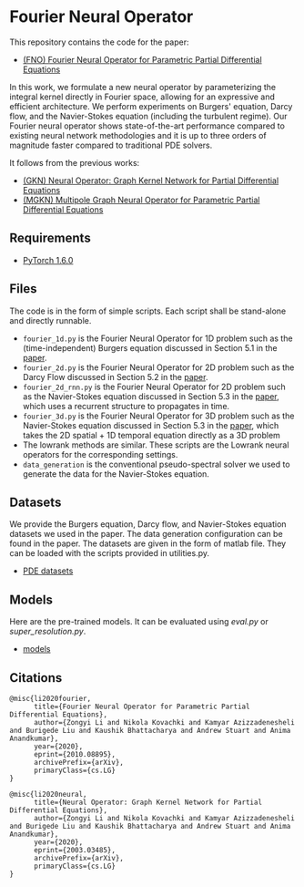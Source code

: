 # Fourier Neural Operator
This repository contains the code for the paper:
- [(FNO) Fourier Neural Operator for Parametric Partial Differential Equations](https://arxiv.org/abs/2010.08895)

In this work, we formulate a new neural operator by parameterizing the integral kernel directly in Fourier space, allowing for an expressive and efficient architecture. We perform experiments on Burgers' equation, Darcy flow, and the Navier-Stokes equation (including the turbulent regime). Our Fourier neural operator shows state-of-the-art performance compared to existing neural network methodologies and it is up to three orders of magnitude faster compared to traditional PDE solvers.

It follows from the previous works:
- [(GKN) Neural Operator: Graph Kernel Network for Partial Differential Equations](https://arxiv.org/abs/2003.03485)
- [(MGKN) Multipole Graph Neural Operator for Parametric Partial Differential Equations](https://arxiv.org/abs/2006.09535)


## Requirements
- [PyTorch 1.6.0](https://pytorch.org/)

## Files
The code is in the form of simple scripts. Each script shall be stand-alone and directly runnable.

- `fourier_1d.py` is the Fourier Neural Operator for 1D problem such as the (time-independent) Burgers equation discussed in Section 5.1 in the [paper](https://arxiv.org/pdf/2010.08895.pdf).
- `fourier_2d.py` is the Fourier Neural Operator for 2D problem such as the Darcy Flow discussed in Section 5.2 in the [paper](https://arxiv.org/pdf/2010.08895.pdf).
- `fourier_2d_rnn.py` is the Fourier Neural Operator for 2D problem such as the Navier-Stokes equation discussed in Section 5.3 in the [paper](https://arxiv.org/pdf/2010.08895.pdf), 
which uses a recurrent structure to propagates in time.
- `fourier_3d.py` is the Fourier Neural Operator for 3D problem such as the Navier-Stokes equation discussed in Section 5.3 in the [paper](https://arxiv.org/pdf/2010.08895.pdf),
which takes the 2D spatial + 1D temporal equation directly as a 3D problem
- The lowrank methods are similar. These scripts are the Lowrank neural operators for the corresponding settings.
- `data_generation` is the conventional pseudo-spectral solver we used to generate the data for the Navier-Stokes equation.

## Datasets
We provide the Burgers equation, Darcy flow, and Navier-Stokes equation datasets we used in the paper. 
The data generation configuration can be found in the paper.
The datasets are given in the form of matlab file. They can be loaded with the scripts provided in utilities.py. 
- [PDE datasets](https://drive.google.com/drive/folders/1UnbQh2WWc6knEHbLn-ZaXrKUZhp7pjt-?usp=sharing)

## Models
Here are the pre-trained models. It can be evaluated using _eval.py_ or _super_resolution.py_.
- [models](https://drive.google.com/drive/folders/1swLA6yKR1f3PKdYSKhLqK4zfNjS9pt_U?usp=sharing)

## Citations

```
@misc{li2020fourier,
      title={Fourier Neural Operator for Parametric Partial Differential Equations}, 
      author={Zongyi Li and Nikola Kovachki and Kamyar Azizzadenesheli and Burigede Liu and Kaushik Bhattacharya and Andrew Stuart and Anima Anandkumar},
      year={2020},
      eprint={2010.08895},
      archivePrefix={arXiv},
      primaryClass={cs.LG}
}

@misc{li2020neural,
      title={Neural Operator: Graph Kernel Network for Partial Differential Equations}, 
      author={Zongyi Li and Nikola Kovachki and Kamyar Azizzadenesheli and Burigede Liu and Kaushik Bhattacharya and Andrew Stuart and Anima Anandkumar},
      year={2020},
      eprint={2003.03485},
      archivePrefix={arXiv},
      primaryClass={cs.LG}
}
```
